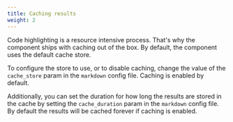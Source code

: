 ```yaml
---
title: Caching results
weight: 2
---
```


Code highlighting is a resource intensive process. That's why the component ships with caching out of the box. By default, the component uses the default cache store.

To configure the store to use, or to disable caching, change the value of the `cache_store` param in the `markdown` config file. Caching is enabled by default.

Additionally, you can set the duration for how long the results are stored in the cache
by setting the `cache_duration` param in the `markdown` config file. By default the
results will be cached forever if caching is enabled.
